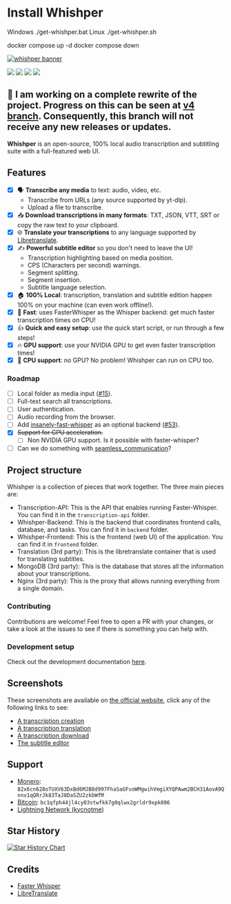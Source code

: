 
# Install Whishper
Windows
./get-whishper.bat
Linux
./get-whishper.sh

docker compose up -d
docker compose down

[![whishper banner](misc/banner.png)](https://whishper.net)

[![](https://img.shields.io/badge/website-066da5?style=for-the-badge&logo=icloud&logoColor=white)](https://whishper.net)
[![](https://img.shields.io/badge/self%20host%20guide-066da5?style=for-the-badge&logo=googledocs&logoColor=white)](https://whishper.net/guides/install)
[![](https://img.shields.io/badge/screenshots-5c1f87?style=for-the-badge&logo=slickpic&logoColor=white)](#screenshots)
[![](https://img.shields.io/docker/pulls/pluja/whishper?style=for-the-badge&logo=docker&logoColor=white)](https://hub.docker.com/r/pluja/whishper)

## 🚧 I am working on a complete rewrite of the project. Progress on this can be seen at [v4 branch](https://github.com/pluja/whishper/tree/v4). Consequently, this branch will not receive any new releases or updates.

**Whishper** is an open-source, 100% local audio transcription and subtitling suite with a full-featured web UI.

## Features

- [x] 🗣️ **Transcribe any media** to text: audio, video, etc.
  - Transcribe from URLs (any source supported by yt-dlp).
  - Upload a file to transcribe.
- [x] 📥 **Download transcriptions in many formats**: TXT, JSON, VTT, SRT or copy the raw text to your clipboard.
- [x] 🌐 **Translate your transcriptions** to any language supported by [Libretranslate](https://libretranslate.com).
- [x] ✍️ **Powerful subtitle editor** so you don't need to leave the UI!
  - Transcription highlighting based on media position.
  - CPS (Characters per second) warnings.
  - Segment splitting.
  - Segment insertion.
  - Subtitle language selection.
- [x] 🏠 **100% Local**: transcription, translation and subtitle edition happen 100% on your machine (can even work offline!).
- [x] 🚀 **Fast**: uses FasterWhisper as the Whisper backend: get much faster transcription times on CPU!
- [x] 👍 **Quick and easy setup**: use the quick start script, or run through a few steps!
- [x] 🔥 **GPU support**: use your NVIDIA GPU to get even faster transcription times!
- [x] 🐎 **CPU support**: no GPU? No problem! Whishper can run on CPU too.

### Roadmap

- [ ] Local folder as media input ([#15](https://github.com/pluja/whishper/issues/15)).
- [ ] Full-text search all transcriptions.
- [ ] User authentication.
- [ ] Audio recording from the browser.
- [ ] Add [insanely-fast-whisper](https://github.com/Vaibhavs10/insanely-fast-whisper) as an optional backend ([#53](https://github.com/pluja/whishper/issues/53)).
- [x] ~~Support for GPU acceleration.~~
  - [ ] Non NVIDIA GPU support. Is it possible with faster-whisper?
- [ ] Can we do something with [seamless_communication](https://github.com/facebookresearch/seamless_communication)?

## Project structure

Whishper is a collection of pieces that work together. The three main pieces are:

- Transcription-API: This is the API that enables running Faster-Whisper. You can find it in the `transcription-api` folder.
- Whishper-Backend: This is the backend that coordinates frontend calls, database, and tasks. You can find it in `backend` folder.
- Whishper-Frontend: This is the frontend (web UI) of the application. You can find it in `frontend` folder.
- Translation (3rd party): This is the libretranslate container that is used for translating subtitles.
- MongoDB (3rd party): This is the database that stores all the information about your transcriptions.
- Nginx (3rd party): This is the proxy that allows running everything from a single domain.

### Contributing

Contributions are welcome! Feel free to open a PR with your changes, or take a look at the issues to see if there is something you can help with.

### Development setup

Check out the development documentation [here](https://whishper.net/guides/develop/).

## Screenshots

These screenshots are available on [the official website](https://whishper.net/usage/transcriptions/), click any of the following links to see:

- [A transcription creation](https://whishper.net/usage/transcriptions/)
- [A transcription translation](https://whishper.net/usage/translate/)
- [A transcription download](https://whishper.net/usage/download/)
- [The subtitle editor](https://whishper.net/usage/editor/)

## Support

- [Monero](https://www.getmonero.org/): `82x6cn628oTUXV63DxBd6MJB8d997FhaSaGFvoWMgwihVmgiXYQPAwm2BCH31AovA9Qnnv1qQRrJk83TaJ8DaSZU2zkbWfM`
- [Bitcoin](https://bitcoin.org/en/): `bc1qfph44jl4cy03stwfkk7g0qlwx2grldr9xpk086`
- [Lightning Network (kycnotme)](https://getalby.com/p/kycnotme)

## Star History

<a href="https://star-history.com/#pluja/whishper&Date">
  <picture>
    <source media="(prefers-color-scheme: dark)" srcset="https://api.star-history.com/svg?repos=pluja/whishper&type=Date&theme=dark" />
    <source media="(prefers-color-scheme: light)" srcset="https://api.star-history.com/svg?repos=pluja/whishper&type=Date" />
    <img alt="Star History Chart" src="https://api.star-history.com/svg?repos=pluja/whishper&type=Date" />
  </picture>
</a>

## Credits

- [Faster Whisper](https://github.com/guillaumekln/faster-whisper)
- [LibreTranslate](https://github.com/LibreTranslate/LibreTranslate)
